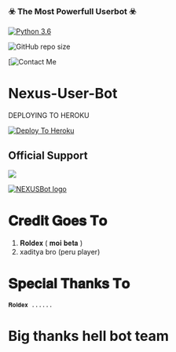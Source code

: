 ### ☣️ The Most Powerfull Userbot ☣️

[![Python 3.6](https://img.shields.io/badge/Python-3.6%20or%20newer-blue.svg)](https://www.python.org/downloads/release/python-360/)

![GitHub repo size](https://img.shields.io/github/repo-size/nexus951/nexus_user_bot)

[![Contact Me](https://img.shields.io/badge/1-Telegram--Contact-blue)


# Nexus-User-Bot

DEPLOYING TO HEROKU

[![Deploy To Heroku](https://www.herokucdn.com/deploy/button.svg)](https://heroku.com/deploy?template=https://github.com/nexus951/nexus_user_bot)

## Official Support
<a href="https://t.me/nexus_user_bot"><img src="https://img.shields.io/badge/Join-Support%20Group-red.svg?style=for-the-badge&logo=Telegram"></a>


[![NEXUSBot logo](https://telegra.ph/file/f5f5fa0251c819246d3fa.jpg)](https://t.me/nexus_user_bot)
# 𝐂𝐫𝐞𝐝𝐢𝐭 𝐆𝐨𝐞𝐬 𝐓𝐨
1. 𝐑𝐨𝐥𝐝𝐞𝐱 ( 𝐦𝐨𝐢 𝐛𝐞𝐭𝐚 )
2. xaditya bro (peru player)

# 𝐒𝐩𝐞𝐜𝐢𝐚𝐥 𝐓𝐡𝐚𝐧𝐤𝐬 𝐓𝐨
     
    𝐑𝐨𝐥𝐝𝐞𝐱 ......
    
# Big thanks hell bot team 



